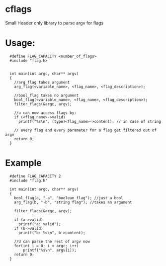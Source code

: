 # cflags
Small Header only library to parse argv for flags
# Usage:
      #define FLAG_CAPACITY <number_of_flags>
      #include "flag.h>
  
  
      int main(int argc, char** argv)
      {
        //arg_flag takes argument
        arg_flag(<variable_name>, <flag_name>, <flag_description>);

        //bool_flag takes no argument
        bool_flag(<variable_name>, <flag_name>, <flag_description>);
        filter_flags(&argc, argv);
                                             
        //u can now access flags by:
        if (<flag_name>->valid)
          printf("%s\n", (type)<flag_name>->content); // in case of string
  
        // every flag and every parameter for a flag get filtered out of argv
        return 0;
      }

# Example
      #define FLAG_CAPACITY 2
      #include "flag.h"
      
      int main(int argc, char** argv)
      {
        bool_flag(a, "-a", "boolean flag"); //just a bool
        arg_flag(b, "-b", "string flag"); //takes an argument
        
        filter_flags(&argc, argv);
        
        if (a->valid)
          printf("a: valid");
        if (b->valid)
          printf("b: %s\n", b->content);
          
        //U can parse the rest of argv now
        for(int i = 0; i < argc; i++)
            printf("%s\n", argv[i]);
        return 0; 
      }
